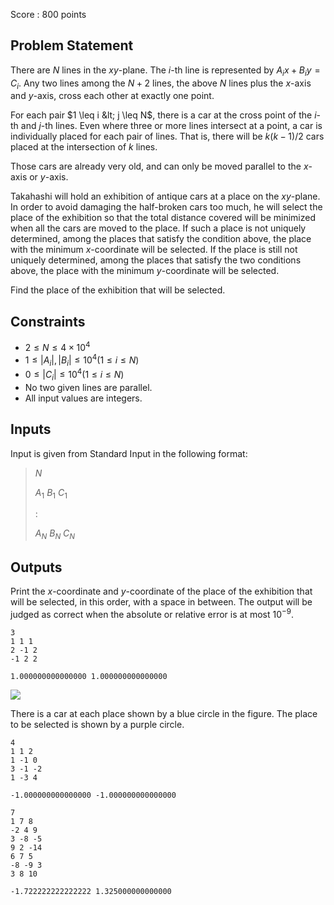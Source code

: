 Score : $800$ points

## Problem Statement

There are $N$ lines in the $xy$-plane. The $i$-th line is represented by $A_ix+B_iy=C_i$.
Any two lines among the $N+2$ lines, the above $N$ lines plus the $x$-axis and $y$-axis, cross each other at exactly one point.

For each pair $1 \leq i &lt; j \leq N$, there is a car at the cross point of the $i$-th and $j$-th lines.
Even where three or more lines intersect at a point, a car is individually placed for each pair of lines.
That is, there will be $k(k-1)/2$ cars placed at the intersection of $k$ lines.

Those cars are already very old, and can only be moved parallel to the $x$-axis or $y$-axis.

Takahashi will hold an exhibition of antique cars at a place on the $xy$-plane.
In order to avoid damaging the half-broken cars too much, he will select the place of the exhibition so that the total distance covered will be minimized when all the cars are moved to the place.
If such a place is not uniquely determined, among the places that satisfy the condition above, the place with the minimum $x$-coordinate will be selected.
If the place is still not uniquely determined, among the places that satisfy the two conditions above, the place with the minimum $y$-coordinate will be selected.

Find the place of the exhibition that will be selected.

## Constraints

- $2 \leq N \leq 4 \times 10^4$
- $1 \leq |A_i|,|B_i| \leq 10^4(1 \leq i \leq N)$
- $0 \leq |C_i| \leq 10^4(1 \leq i \leq N)$
- No two given lines are parallel.
- All input values are integers.

## Inputs

Input is given from Standard Input in the following format:

> $N$
> 
> $A_1$ $B_1$ $C_1$
> 
> :
> 
> $A_N$ $B_N$ $C_N$

## Outputs

Print the $x$-coordinate and $y$-coordinate of the place of the exhibition that will be selected, in this order, with a space in between. The output will be judged as correct when the absolute or relative error is at most $10^{-9}$.

```input1
3
1 1 1
2 -1 2
-1 2 2
```

```output1
1.000000000000000 1.000000000000000
```

![](https://img.atcoder.jp/tenka1-2017/650fff486341589a0388efff446acf0a.png)

There is a car at each place shown by a blue circle in the figure. The place to be selected is shown by a purple circle.

```input2
4
1 1 2
1 -1 0
3 -1 -2
1 -3 4
```

```output2
-1.000000000000000 -1.000000000000000
```

```input3
7
1 7 8
-2 4 9
3 -8 -5
9 2 -14
6 7 5
-8 -9 3
3 8 10
```

```output3
-1.722222222222222 1.325000000000000
```